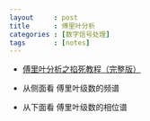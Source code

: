 ```yaml
---
layout     : post
title      : 傅里叶分析
categories : [数字信号处理]
tags       : [notes]
---
```

- [傅里叶分析之掐死教程（完整版）](https://zhuanlan.zhihu.com/p/19763358)

- 从侧面看 傅里叶级数的频谱
- 从下面看 傅里叶级数的相位谱
